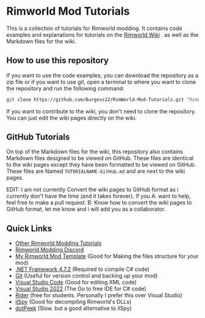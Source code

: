 # Rimworld Mod Tutorials

This is a collection of tutorials for Rimworld modding. It contains code examples and explanations for tutorials on the [Rimworld Wiki](https://rimworldwiki.com/index.php?title=Modding_Tutorials/) . as well as the Markdown files for the wiki.

## How to use this repository

If you want to use the code examples, you can download the repository as a zip file
or if you want to use git, open a terminal to where you want to clone the repository and run the following command:

```bash
git clone https://github.com/Burgess12/RimWorld-Mod-Tutorials.git "RimWorld Mod Tutorials"
```

If you want to contribute to the wiki, you don't need to clone the repository. You can just edit the wiki pages directly on the wiki.


## GitHub Tutorials

On top of the Markdown files for the wiki, this repository also contains Markdown files designed to be viewed on GitHub. These files are identical to the wiki pages except they have been formatted to be viewed on GitHub. These files are Named `TUTORIALNAME-GitHub.md` and are next to the wiki pages.

EDIT: I am not currently Convert the wiki pages to GitHub format as i currently don't have the time (and it takes forever). 
If you 
A: want to help, feel free to make a pull request.
B: Know how to convert the wiki pages to GitHub format, let me know and i will add you as a collaborator.

## Quick Links

* [Other Rimworld Modding Tutorials](https://rimworldwiki.com/wiki/Modding_Tutorials)
* [Rimworld Modding Discord](https://discord.gg/rimworld)
* [My Rimworld Mod Template](https://github.com/Burgess12/Rimwold-Dotnet-Template) (Good for Making the files structure for your mod)
* [.NET Framework 4.7.2](https://dotnet.microsoft.com/download/dotnet-framework/net472) (Required to compile C# code)
* [Git](https://git-scm.com/downloads) (Useful for version control and backing up your mod)
* [Visual Studio Code](https://code.visualstudio.com/) (Good for editing XML code)
* [Visual Studio 2022](https://visualstudio.microsoft.com/vs/) (The Go to free IDE for C# code)
* [Rider](https://www.jetbrains.com/rider/) (free for students. Personally I prefer this over Visual Studio)
* [ilSpy](https://github.com/icsharpcode/ILSpy) (Good for decompiling Rimworld's DLLs)
* [dotPeek](https://www.jetbrains.com/decompiler/) (Slow. but a good alternative to ilSpy)
